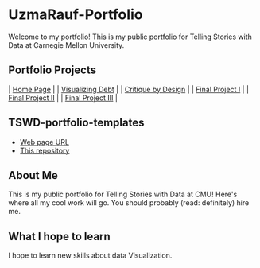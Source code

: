 # UzmaRauf-Portfolio

Welcome to my portfolio! This is my public portfolio for Telling Stories with Data at Carnegie Mellon University.

## Portfolio Projects



| [Home Page](#home-page) |
| [Visualizing Debt](#visualizing-government-debt.md) |
| [Critique by Design](#critique-by-design.md) |
| [Final Project I](#final-project-part-one.md)   |
| [Final Project II](#final-project-part-two.md) |
| [Final Project III](#final-project-part-three.md) |

## TSWD-portfolio-templates

- [Web page URL](#)
- [This repository](#)

## About Me

This is my public portfolio for Telling Stories with Data at CMU! Here's where all my cool work will go. You should probably (read: definitely) hire me.

## What I hope to learn
I hope to learn new skills about data Visualization. 
